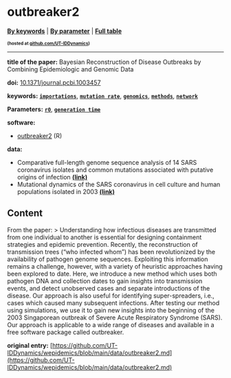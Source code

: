 <!--DO NOT EDIT BY HAND-->
 
#  outbreaker2 
 

[**By keywords**](../by-keyword.md) \| [**By parameter**](../by-parameter.md) \| [**Full table**](../full-table.md)
<p style="font-size:10px;font-weight:bold;">(hosted at <a href="https://github.com/UT-IDDynamics/wepidemics" target="_blank">github.com/UT-IDDynamics</a>)</p>

---
 
 
**title of the paper:** Bayesian Reconstruction of Disease Outbreaks by Combining Epidemiologic and Genomic Data
 
**doi:** [10.1371/journal.pcbi.1003457](https://doi.org/10.1371/journal.pcbi.1003457)
 

**keywords:** [**`importations`**](../by-keyword.md#importations), [**`mutation rate`**](../by-keyword.md#mutation-rate), [**`genomics`**](../by-keyword.md#genomics), [**`methods`**](../by-keyword.md#methods), [**`network`**](../by-keyword.md#network) 

**Parameters:** [**`r0`**](../by-parameter.md#r0), [**`generation time`**](../by-parameter.md#generation-time) 

**software:**
 
 - [outbreaker2](https://CRAN.R-project.org/package=outbreaker2) (R) 

**data:**
 
 - Comparative full-length genome sequence analysis of 14 SARS coronavirus isolates and common mutations associated with putative origins of infection [**(link)**](https://doi.org/10.1016/S0140-6736(03)13414-9) 
 - Mutational dynamics of the SARS coronavirus in cell culture and human populations isolated in 2003 [**(link)**](https://bmcinfectdis.biomedcentral.com/articles/10.1186/1471-2334-4-32) 


## Content

  From the paper:   > Understanding how infectious diseases are transmitted from one individual to another is essential for designing containment strategies and epidemic prevention. Recently, the reconstruction of transmission trees (“who infected whom”) has been revolutionized by the availability of pathogen genome sequences. Exploiting this information remains a challenge, however, with a variety of heuristic approaches having been explored to date. Here, we introduce a new method which uses both pathogen DNA and collection dates to gain insights into transmission events, and detect unobserved cases and separate introductions of the disease. Our approach is also useful for identifying super-spreaders, i.e., cases which caused many subsequent infections. After testing our method using simulations, we use it to gain new insights into the beginning of the 2003 Singaporean outbreak of Severe Acute Respiratory Syndrome (SARS). Our approach is applicable to a wide range of diseases and available in a free software package called outbreaker. 


 **original entry:**  [https://github.com/UT-IDDynamics/wepidemics/blob/main/data/outbreaker2.md](https://github.com/UT-IDDynamics/wepidemics/blob/main/data/outbreaker2.md) 
